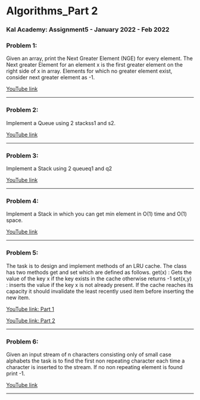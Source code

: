 # Algorithms_Part 2

### Kal Academy: Assignment5 - January 2022 - Feb 2022

### Problem 1: 
Given an array, print the Next Greater Element (NGE) for every element. The Next greater Element for an element x is the first greater element on the right side of x in array. Elements for which no greater element exist, consider next greater element as -1.

[YouTube link](https://youtu.be/C8A8-cqR5Cg) 

---

### Problem 2: 
Implement a Queue using 2 stackss1 and s2.

[YouTube link](https://youtu.be/61Tj-K8AJS0) 

---

### Problem 3: 
Implement a Stack using 2 queueq1 and q2

[YouTube link](https://youtu.be/5mfLqU14yY0) 

---

### Problem 4: 
Implement a Stack in which you can get min element in O(1) time and O(1) space.

[YouTube link](https://youtu.be/GfKQqsnXLgk) 

---

### Problem 5: 
The task is to design and implement methods of an LRU cache. The class has two methods get and set which are defined as follows.
get(x)   : Gets the value of the key x if the key exists in the cache otherwise returns -1
set(x,y) : inserts the value if the key x is not already present. If the cache reaches its capacity it should invalidate the least recently used item before inserting the new item.

[YouTube link: Part 1](https://youtu.be/lVO4baL3nvY) 

[YouTube link: Part 2](https://youtu.be/fbinfjOfP58) 

---

### Problem 6: 
Given an input stream of n characters consisting only of small case alphabets the task is to find the first non repeating character each time a character is inserted to the stream. If no non repeating element is found print -1.

[YouTube link](https://youtu.be/q5_hOgmxb8g) 

---
